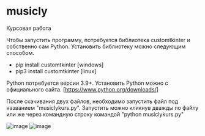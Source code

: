 # musicly
Курсовая работа

Чтобы запустить программу, потребуется библиотека customtkinter и собственно сам Python.
Установить библиотеку можно следующим способом.

- pip install customtkinter [windows]
- pip3 install customtkinter [linux]

Python потребуется версии 3.9+. Установить Python можно с официального сайта.
[https://www.python.org/downloads/]

После скачивания двух файлов, необходимо запустить файл под названием "musiclykurs.py".
Запустить можно кликнув дважды по файлу или же через командную строку командой "python musiclykurs.py"

![image](https://user-images.githubusercontent.com/120313908/206906462-ef71a27e-9d30-4569-ada6-d11716e14cb2.png)
![image](https://user-images.githubusercontent.com/120313908/206906473-429be4d9-9ddd-409a-ae6e-1ba74610cf75.png)
